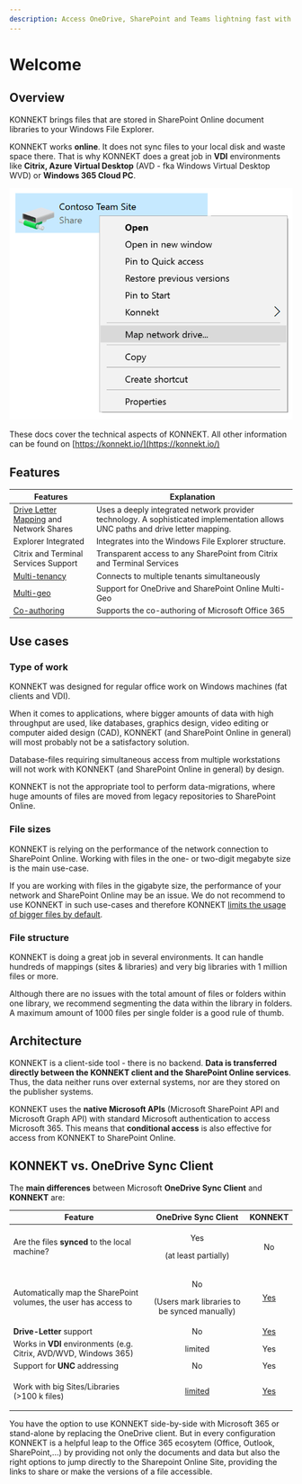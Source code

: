 ```yaml
---
description: Access OneDrive, SharePoint and Teams lightning fast with Windows Explorer
---
```


# Welcome

## Overview

KONNEKT brings files that are stored in SharePoint Online document libraries to your Windows File Explorer.&#x20;

KONNEKT works **online**. It does not sync files to your local disk and waste space there. That is why KONNEKT does a great job in **VDI** environments like **Citrix, Azure Virtual Desktop** (AVD - fka Windows Virtual Desktop WVD) or **Windows 365 Cloud PC**.

![](.gitbook/assets/konnekt-explorer-menu.webp)

These docs cover the technical aspects of KONNEKT. All other information can be found on [https://konnekt.io/](https://konnekt.io/)

## Features

| Features                                                                                 | Explanation                                                                                                                     |
| ---------------------------------------------------------------------------------------- | ------------------------------------------------------------------------------------------------------------------------------- |
| [Drive Letter Mapping](configuration/mappings/) and Network Shares                       | Uses a deeply integrated network provider technology. A sophisticated implementation allows UNC paths and drive letter mapping. |
| Explorer Integrated                                                                      | Integrates into the Windows File Explorer structure.                                                                            |
| Citrix and Terminal Services Support                                                     | Transparent access to any SharePoint from Citrix and Terminal Services                                                          |
| [Multi-tenancy](installation/configure-office-365-account.md#multi-tenant-configuration) | Connects to multiple tenants simultaneously                                                                                     |
| [Multi-geo](configuration/mappings/multi-geo.md)                                         | Support for OneDrive and SharePoint Online Multi-Geo                                                                            |
| [Co-authoring](configuration/system-settings/office365-co-authoring.md)                  | Supports the co-authoring of Microsoft Office 365                                                                               |

## Use cases

### Type of work

KONNEKT was designed for regular office work on Windows machines (fat clients and VDI).

When it comes to applications, where bigger amounts of data with high throughput are used, like databases, graphics design, video editing or computer aided design (CAD), KONNEKT (and SharePoint Online in general) will most probably not be a satisfactory solution.

Database-files requiring simultaneous access from multiple workstations will not work with KONNEKT (and SharePoint Online in general) by design.

KONNEKT is not the appropriate tool to perform data-migrations, where huge amounts of files are moved from legacy repositories to SharePoint Online.

### File sizes

KONNEKT is relying on the performance of the network connection to SharePoint Online. Working with files in the one- or two-digit megabyte size is the main use-case.&#x20;

If you are working with files in the gigabyte size, the performance of your network and SharePoint Online may be an issue. We do not recommend to use KONNEKT in such use-cases and therefore KONNEKT [limits the usage of bigger files by default](configuration/system-settings/open-file-size-limitations.md).

### File structure

KONNEKT is doing a great job in several environments. It can handle hundreds of mappings (sites & libraries) and very big libraries with 1 million files or more.

Although there are no issues with the total amount of files or folders within one library, we recommend segmenting the data within the library in folders. A maximum amount of 1000 files per single folder is a good rule of thumb.

## Architecture

KONNEKT is a client-side tool - there is no backend. **Data is transferred directly between the KONNEKT client and the SharePoint Online services**. Thus, the data neither runs over external systems, nor are they stored on the publisher systems.&#x20;

KONNEKT uses the **native Microsoft APIs** (Microsoft SharePoint API and Microsoft Graph API) with standard Microsoft authentication to access Microsoft 365. This means that **conditional access** is also effective for access from KONNEKT to SharePoint Online.

## KONNEKT vs. OneDrive Sync Client

The **main differences** between Microsoft **OneDrive Sync Client** and **KONNEKT** are:

| Feature                                                            |                                                                OneDrive Sync Client                                                                |                        KONNEKT                        |
| ------------------------------------------------------------------ | :------------------------------------------------------------------------------------------------------------------------------------------------: | :---------------------------------------------------: |
| Are the files **synced** to the local machine?                     |                                                        <p>Yes</p><p>(at least partially)</p>                                                       |                           No                          |
| Automatically map the SharePoint volumes, the user has access to   |                                            <p>No</p><p>(Users mark libraries to be synced manually)</p>                                            |     [Yes](configuration/mappings/auto-mapping.md)     |
| **Drive-Letter** support                                           |                                                                         No                                                                         | [Yes](configuration/mappings/assign-drive-letters.md) |
| Works in **VDI** environments (e.g. Citrix,  AVD/WVD, Windows 365) |                                                                       limited                                                                      |                          Yes                          |
| Support for **UNC** addressing                                     |                                                                         No                                                                         |                          Yes                          |
| <p>Work with big Sites/Libraries<br>(>100 k files)</p>             | [limited](https://support.microsoft.com/en-us/office/restrictions-and-limitations-in-onedrive-and-sharepoint-64883a5d-228e-48f5-b3d2-eb39e07630fa) |                [Yes](./#file-structure)               |

You have the option to use KONNEKT side-by-side with Microsoft 365 or stand-alone by replacing the OneDrive client. But in every configuration KONNEKT is a helpful leap to the Office 365 ecosytem (Office, Outlook, SharePoint,...) by providing not only the documents and data but also the right options to jump directly to the Sharepoint Online Site, providing the links to share or make the versions of a file accessible.
